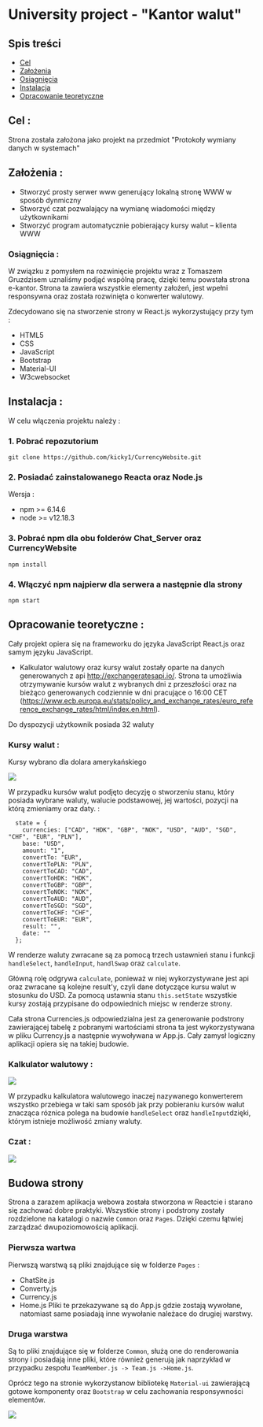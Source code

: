 # University project - "Kantor walut"

## Spis treści 
* [Cel](#cel-)
* [Założenia](#założenia-)
* [Osiągnięcia](#osiągnięcia-)
* [Instalacja](#instalacja-)
* [Opracowanie teoretyczne](#opracowanie-teoretyczne-)

## Cel :
Strona została założona jako projekt na przedmiot "Protokoły wymiany danych w systemach" 

## Założenia : 
* Stworzyć prosty serwer www generujący lokalną stronę WWW w sposób dynmiczny
* Stworzyć czat pozwalający na wymianę wiadomości między użytkownikami
* Stworzyć program automatycznie pobierający kursy walut – klienta WWW

### Osiągnięcia : 
W związku z pomysłem na rozwinięcie projektu wraz z Tomaszem Gruzdzisem uznaliśmy podjąć wspólną pracę, dzięki temu powstała strona e-kantor.
Strona ta zawiera wszystkie elementy założeń, jest wpełni responsywna oraz została rozwinięta o konwerter walutowy. 

Zdecydowano się na stworzenie strony w React.js wykorzystujący przy tym : 
* HTML5
* CSS
* JavaScript
* Bootstrap
* Material-UI
* W3cwebsocket

## Instalacja : 
W celu włączenia projektu należy :

### 1. Pobrać repozutorium 
```
git clone https://github.com/kicky1/CurrencyWebsite.git
```
### 2. Posiadać zainstalowanego Reacta oraz Node.js
Wersja : 
* npm >= 6.14.6
* node >= v12.18.3
### 3. Pobrać npm dla obu folderów Chat_Server oraz CurrencyWebsite
```
npm install
```
### 4. Włączyć npm najpierw dla serwera a następnie dla strony
```
npm start
```
## Opracowanie teoretyczne :
Cały projekt opiera się na frameworku do języka JavaScript React.js oraz samym języku JavaScript. 
* Kalkulator walutowy oraz kursy walut zostały oparte na danych generowanych z api http://exchangeratesapi.io/. Strona ta umożliwia otrzymywanie kursów walut z wybranych dni z przeszłości oraz na bieżąco generowanych codziennie w dni pracujące o 16:00 CET (https://www.ecb.europa.eu/stats/policy_and_exchange_rates/euro_reference_exchange_rates/html/index.en.html). 

Do dyspozycji użytkownik posiada 32 waluty 

### Kursy walut :

Kursy wybrano dla dolara amerykańskiego

![](GitHubImages/waluty.png)

W przypadku kursów walut podjęto decyzję o stworzeniu stanu, który posiada wybrane waluty, walucie podstawowej, jej wartości, pozycji na którą zmieniamy oraz daty. :

```
  state = {
    currencies: ["CAD", "HDK", "GBP", "NOK", "USD", "AUD", "SGD", "CHF", "EUR", "PLN"],
    base: "USD",
    amount: "1",
    convertTo: "EUR",
    convertToPLN: "PLN",
    convertToCAD: "CAD",
    convertToHDK: "HDK",
    convertToGBP: "GBP",
    convertToNOK: "NOK",
    convertToAUD: "AUD",
    convertToSGD: "SGD",
    convertToCHF: "CHF",
    convertToEUR: "EUR",
    result: "",
    date: ""
  };
```

W renderze waluty zwracane są za pomocą trzech ustawnień stanu i funkcji `handleSelect`, `handleInput`, `handlSwap` oraz `calculate`.

Główną rolę odgrywa `calculate`, ponieważ w niej wykorzystywane jest api oraz zwracane są kolejne result'y, czyli dane dotyczące kursu walut w stosunku do USD. Za pomocą ustawnia stanu `this.setState` wszystkie kursy zostają przypisane do odpowiednich miejsc w renderze strony.

Cała strona Currencies.js odpowiedzialna jest za generowanie podstrony zawierającej tabelę z pobranymi wartościami strona ta jest wykorzystywana w pliku Currency.js a następnie wywoływana w App.js. Cały zamysł logiczny aplikacji opiera się na takiej budowie.

### Kalkulator walutowy : 

![](GitHubImages/konwerter.png)

W przypadku kalkulatora walutowego inaczej nazywanego konwerterem wszystko przebiega w taki sam sposób jak przy pobieraniu kursów walut znacząca róznica polega na budowie `handleSelect` oraz `handleInput`dzięki, którym istnieje możliwość zmiany waluty.


### Czat : 

![](GitHubImages/czat.png)


## Budowa strony

Strona a zarazem aplikacja webowa została stworzona w Reactcie i starano się zachować dobre praktyki. Wszystkie strony i podstrony zostały rozdzielone na katalogi o nazwie `Common` oraz `Pages`. Dzięki czemu łątwiej zarządzać dwupoziomowością aplikacji. 

### Pierwsza wartwa
Pierwszą warstwą są pliki znajdujące się w folderze `Pages` :
* ChatSite.js
* Converty.js
* Currency.js
* Home.js
Pliki te przekazywane są do App.js gdzie zostają wywołane, natomiast same posiadają inne wywołanie należace do drugiej warstwy.
### Druga warstwa
Są to pliki znajdujące się w folderze `Common`, służą one do renderowania strony i posiadają inne pliki, które również generują jak naprzykład w przypadku zespołu `TeamMember.js -> Team.js ->Home.js`.

Oprócz tego na stronie wykorzystanow bibliotekę `Material-ui` zawierającą gotowe komponenty oraz `Bootstrap` w celu zachowania responsywności elementów.

![](GitHubImages/responsywna.png)

